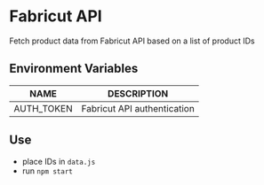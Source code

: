 # Fabricut API

Fetch product data from Fabricut API based on a list of product IDs

## Environment Variables

|    NAME    |         DESCRIPTION         |
| :--------: | :-------------------------: |
| AUTH_TOKEN | Fabricut API authentication |

## Use

- place IDs in `data.js`
- run `npm start`
